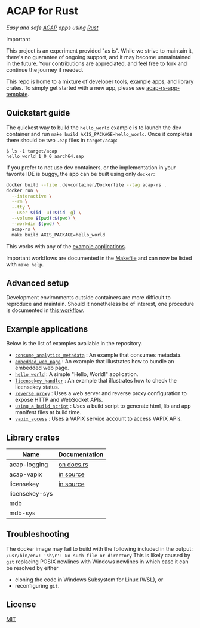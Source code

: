 # ACAP for Rust

_Easy and safe [ACAP] apps using [Rust]_

> [!IMPORTANT]
> This project is an experiment provided "as is".
> While we strive to maintain it, there's no guarantee of ongoing support, and it may become unmaintained in the future.
> Your contributions are appreciated, and feel free to fork and continue the journey if needed.

This repo is home to a mixture of developer tools, example apps, and library crates.
To simply get started with a new app, please see [acap-rs-app-template](https://github.com/AxisCommunications/acap-rs-app-template).

## Quickstart guide

The quickest way to build the `hello_world` example is to launch the dev container and run `make build AXIS_PACKAGE=hello_world`.
Once it completes there should be two `.eap` files in `target/acap`:

```console
$ ls -1 target/acap
hello_world_1_0_0_aarch64.eap
```

If you prefer to not use dev containers, or the implementation in your favorite IDE is buggy, the app can be built using only `docker`:

```sh
docker build --file .devcontainer/Dockerfile --tag acap-rs .
docker run \
  --interactive \
  --rm \
  --tty \
  --user $(id -u):$(id -g) \
  --volume $(pwd):$(pwd) \
  --workdir $(pwd) \
  acap-rs \
  make build AXIS_PACKAGE=hello_world
```

This works with any of the [example applications](#example-applications).

Important workflows are documented in the [Makefile](./Makefile) and can now be listed with `make help`.

## Advanced setup
Development environments outside containers are more difficult to reproduce and maintain.
Should it nonetheless be of interest, one procedure is documented in [this workflow](.github/workflows/on-host-workflow.yml).

## Example applications

Below is the list of examples available in the repository.

* [`consume_analytics_metadata`](apps/consume_analytics_metadata/src/main.rs)
: An example that consumes metadata.
* [`embedded_web_page`](apps/embedded_web_page/src/main.rs)
: An example that illustrates how to bundle an embedded web page.
* [`hello_world`](apps/hello_world/src/main.rs)
: A simple "Hello, World!" application.
* [`licensekey_handler`](apps/licensekey_handler/src/main.rs)
: An example that illustrates how to check the licensekey status.
* [`reverse_proxy`](apps/reverse_proxy/src/main.rs)
: Uses a web server and reverse proxy configuration to expose HTTP and WebSocket APIs.
* [`using_a_build_script`](apps/using_a_build_script/src/main.rs)
: Uses a build script to generate html, lib and app manifest files at build time.
* [`vapix_access`](apps/vapix_access/src/main.rs)
: Uses a VAPIX service account to access VAPIX APIs.

## Library crates

| Name           | Documentation                                                   |
|----------------|-----------------------------------------------------------------|
| acap-logging   | [on docs.rs](https://docs.rs/acap-logging/latest/acap_logging/) |
| acap-vapix     | [in source](crates/acap-vapix/src/lib.rs)                       |
| licensekey     | [in source](crates/licensekey/src/lib.rs)                       |
| licensekey-sys |                                                                 |
| mdb            |                                                                 |
| mdb-sys        |                                                                 |

## Troubleshooting

The docker image may fail to build with the following included in the output:
`/usr/bin/env: 'sh\r': No such file or directory`
This is likely caused by `git` replacing POSIX newlines with Windows newlines in which case it can be resolved by either

- cloning the code in Windows Subsystem for Linux (WSL), or
- reconfiguring `git`.

## License

[MIT](LICENSE)

[ACAP]: https://axiscommunications.github.io/acap-documentation/
[Rust]: https://doc.rust-lang.org/
